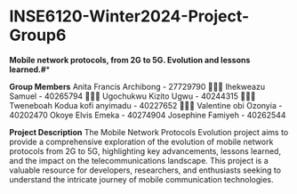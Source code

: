 # INSE6120-Winter2024-Project-Group6
**Mobile network protocols, from 2G to 5G. Evolution and lessons learned.#***


**Group Members**
Anita Francis Archibong - 27729790 👩🏽‍💻
Ihekweazu Samuel - 40265794 👩🏽‍🚀
Ugochukwu Kizito Ugwu - 40244315 👨🏽‍💻
Tweneboah Kodua kofi anyimadu - 40227652 👨🏽‍✈️
Valentine obi Ozonyia - 40202470 
Okoye Elvis Emeka -  40274904
Josephine Famiyeh - 40262544


**Project Description**
The Mobile Network Protocols Evolution project aims to provide a comprehensive exploration of the evolution of mobile network protocols from 2G to 5G, highlighting key advancements, lessons learned, and the impact on the telecommunications landscape. This project is a valuable resource for developers, researchers, and enthusiasts seeking to understand the intricate journey of mobile communication technologies.
